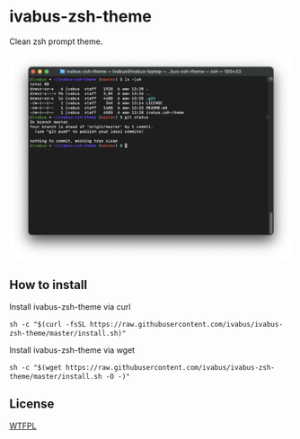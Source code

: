 # ivabus-zsh-theme

Clean zsh prompt theme.

![Screenshot](/screenshot.png)

## How to install

Install ivabus-zsh-theme via curl

	sh -c "$(curl -fsSL https://raw.githubusercontent.com/ivabus/ivabus-zsh-theme/master/install.sh)"

Install ivabus-zsh-theme via wget

	sh -c "$(wget https://raw.githubusercontent.com/ivabus/ivabus-zsh-theme/master/install.sh -O -)"

## License

[WTFPL](http://www.wtfpl.net)